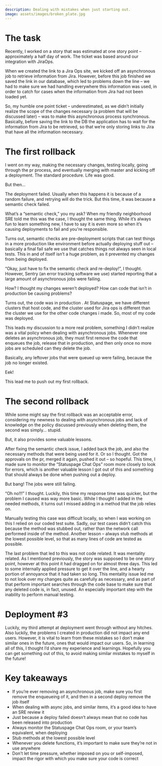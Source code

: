 ```yaml
---
description: Dealing with mistakes when just starting out.
image: assets/images/broken_plate.jpg
---
```

# The task
Recently, I worked on a story that was estimated at one story point – approximately a half day of work. The ticket was based around our integration with JiraOps. 

When we created the link to a Jira Ops site, we kicked off an asynchronous job to retrieve information from Jira. However, before this job finished we saved the link in our database, which led to problems down the line – we had to make sure we had handling everywhere this information was used, in order to catch for cases when the information from Jira had not been loaded yet.

So, my humble one point ticket – underestimated, as we didn’t initially realize the scope of the changes necessary (a problem that will be discussed later) – was to make this asynchronous process synchronous. Basically, before saving the link to the DB the application has to wait for the information from Jira to be retrieved, so that we’re only storing links to Jira that have all the information necessary.

# The first rollback
I went on my way, making the necessary changes, testing locally, going through the pr process, and eventually merging with master and kicking off a deployment. The standard procedure. Life was good.

But then…

The deployment failed. Usually when this happens it is because of a random failure, and retrying will do the trick. But this time, it was because a semantic check failed. 

What’s a “semantic check,” you my ask? When my friendly neighborhood SRE told me this was the case, I thought the same thing. While it’s always fun to learn something new, I have to say it is even more so when it’s causing deployments to fail and you're responsible.

Turns out, semantic checks are pre-deployment scripts that can test things in a more production like environment before actually deploying stuff out – basically a final fail safe we use that catches things not always seen in local tests. This in and of itself isn’t a huge problem, as it prevented my changes from being deployed. 

“Okay, just have to fix the semantic check and re-deploy!”, I thought. However, Sentry (an error tracking software we use) started reporting that a large amount of asynchronous jobs were failing.

How? I thought my changes weren’t deployed? How can code that isn’t in production be causing problems?

Turns out, the code was in production  . At Statuspage, we have different clusters that host code, and the cluster used for Jira ops is different than the cluster we use for the other code changes i made. So, most of my code was deployed.

This leads my discussion to a more real problem, something I didn’t realize was a vital policy when dealing with asynchronous jobs. Whenever one deletes an asynchronous job, they must first remove the code that enqueues the job, release that in production, and then only once no more jobs are scheduled can they delete the job.

Basically, any leftover jobs that were queued up were failing, because the job no longer existed.

Eek!

This lead me to push out my first rollback.

# The second rollback
While some might say the first rollback was an acceptable error, considering my newness to dealing with asynchronous jobs and lack of knowledge on the policy discussed previously when deleting them, the second was simply… stupid.

But, it also provides some valuable lessons.

After fixing the semantic check issue, I added back the job, and also the necessary methods that were being used for it. Or so I thought. Got the approvals on the pr, merged it again, pushed it out – so hopeful. This time, I made sure to monitor the “Statuspage Chat Ops” room more closely to look for errors, which is another valuable lesson I got out of this and something that should always be done when pushing out a deploy.

But bang! The jobs were still failing. 

“Oh no!!!” I thought. Luckily, this time my response time was quicker, but the problem I caused was way more basic. While I thought I added in the needed methods, it turns out I missed adding in a method that the job relies on.

Manually testing this case was difficult locally, so when I was working on this I relied on our coded test suite. Sadly, our test cases didn’t catch this because the method was stubbed out, rather than the network call performed inside of the method. Another lesson – always stub methods at the lowest possible level, so that as many lines of code are tested as possible.

The last problem that led to this was not code related. It was mentality related. As I mentioned previously, the story was supposed to be one story point, however at this point it had dragged on for almost three days. This led to some internally applied pressure to get it over the line, and a hearty portion of annoyance that it had taken so long. This mentality issue led me to not look over my changes quite as carefully as necessary, and as part of that perform important searches through the code base to make sure that any deleted code is, in fact, unused. An especially important step with the inability to perform manual testing.

# Deployment #3
Luckily, my third attempt at deployment went through without any hitches. Also luckily, the problems I created in production did not impact any end users. However, it is vital to learn from these mistakes so I don’t make similar ones in the future, ones that would impact our users. So, in learning all of this, I thought I’d share my experience and learnings. Hopefully you can get something out of this, to avoid making similar mistakes to myself in the future!

# Key takeaways
- If you’re ever removing an asynchronous job, make sure you first remove the enqueueing of it, and then in a second deploy remove the job itself
- When dealing with async jobs, and similar items, it’s a good idea to have an SRE review it
- Just because a deploy failed doesn’t always mean that no code has been released into production
- Always monitor the Statuspage Chat Ops room, or your team’s equivalent, when deploying
- Stub methods at the lowest possible level
- Whenever you delete functions, it’s important to make sure they’re not in use anywhere
- Don’t let time pressure, whether imposed on you or self-imposed, impact the rigor with which you make sure your code is correct